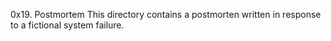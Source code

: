 0x19. Postmortem
This directory contains a postmorten written in response to a fictional system failure.
